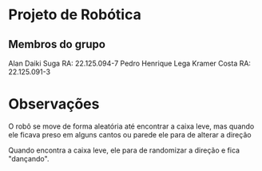 # Projeto de Robótica
## Membros do grupo
Alan Daiki Suga RA: 22.125.094-7
Pedro Henrique Lega Kramer Costa RA: 22.125.091-3

# Observações
O robô se move de forma aleatória até encontrar a caixa leve, mas quando ele ficava preso em alguns cantos ou parede ele para de alterar a direção 


Quando encontra a caixa leve, ele para de randomizar a direção e fica "dançando".
